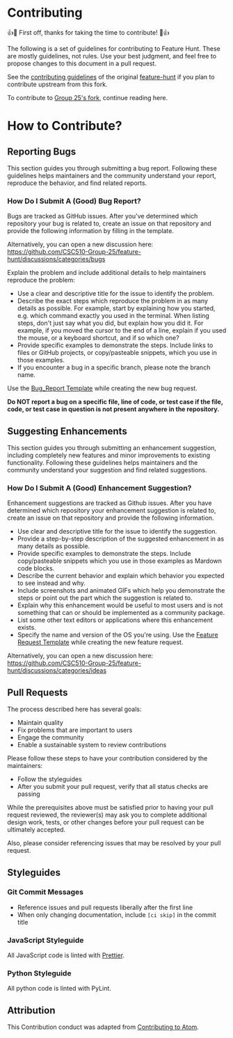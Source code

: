 # Contributing

👍🎉 First off, thanks for taking the time to contribute! 🎉👍

The following is a set of guidelines for contributing to Feature Hunt. These are mostly guidelines, not rules. Use your best judgment, and feel free to propose changes to this document in a pull request.

See the [contributing guidelines](https://github.com/shahrk/feature-hunt/blob/main/CONTRIBUTING.md) of the original [feature-hunt](https://github.com/shahrk/feature-hunt) if you plan to contribute upstream from this fork.

To contribute to [Group 25's fork](https://github.com/CSC510-Group-25/feature-hunt), continue reading here.



# How to Contribute?

## Reporting Bugs
This section guides you through submitting a bug report. Following these guidelines helps maintainers and the community understand your report, reproduce the behavior, and find related reports.

### How Do I Submit A (Good) Bug Report?
Bugs are tracked as GitHub issues. After you've determined which repository your bug is related to, create an issue on that repository and provide the following information by filling in the template.

Alternatively, you can open a new discussion here: https://github.com/CSC510-Group-25/feature-hunt/discussions/categories/bugs

Explain the problem and include additional details to help maintainers reproduce the problem:

* Use a clear and descriptive title for the issue to identify the problem.
* Describe the exact steps which reproduce the problem in as many details as possible. For example, start by explaining how you started, e.g. which command exactly you used in the terminal. When listing steps, don't just say what you did, but explain how you did it. For example, if you moved the cursor to the end of a line, explain if you used the mouse, or a keyboard shortcut, and if so which one?
* Provide specific examples to demonstrate the steps. Include links to files or GitHub projects, or copy/pasteable snippets, which you use in those examples. 
* If you encounter a bug in a specific branch, please note the branch name.

Use the [Bug_Report Template](https://github.com/Ashnayak/feature-hunt/blob/main/issue_templates/Bug_Report.md) while creating the new bug request.

**Do NOT report a bug on a specific file, line of code, or test case if the file, code, or test case in question is not present anywhere in the repository.**

## Suggesting Enhancements

This section guides you through submitting an enhancement suggestion, including completely new features and minor improvements to existing functionality. Following these guidelines helps maintainers and the community understand your suggestion and find related suggestions.

### How Do I Submit A (Good) Enhancement Suggestion?
Enhancement suggestions are tracked as Github issues. After you have determined which repository your enhancement suggestion is related to, create an issue on that repository and provide the following information.

* Use clear and descriptive title for the issue to identify the suggestion.
* Provide a step-by-step description of the suggested enhancement in as many details as possible.
* Provide specific examples to demonstrate the steps. Include copy/pasteable snippets which you use in those examples as Mardown code blocks.
* Describe the current behavior and explain which behavior you expected to see instead and why.
* Include screenshots and animated GIFs which help you demonstrate the steps or point out the part which the suggestion is related to.
* Explain why this enhancement would be useful to most users and is not something that can or should be implemented as a community package.
* List some other text editors or applications where this enhancement exists.
* Specify the name and version of the OS you're using.
Use the [Feature Request Template](https://github.com/Ashnayak/feature-hunt/blob/main/issue_templates/Feature_Request.md) while creating the new feature request.

Alternatively, you can open a new discussion here: https://github.com/CSC510-Group-25/feature-hunt/discussions/categories/ideas


## Pull Requests
The process described here has several goals:
* Maintain quality
* Fix problems that are important to users
* Engage the community 
* Enable a sustainable system to review contributions

Please follow these steps to have your contribution considered by the maintainers:
* Follow the styleguides
* After you submit your pull request, verify that all status checks are passing

While the prerequisites above must be satisfied prior to having your pull request reviewed, the reviewer(s) may ask you to complete additional design work, tests, or other changes before your pull request can be ultimately accepted.

Also, please consider referencing issues that may be resolved by your pull request.


## Styleguides

### Git Commit Messages
* Reference issues and pull requests liberally after the first line
* When only changing documentation, include `[ci skip]` in the commit title

### JavaScript Styleguide

All JavaScript code is linted with [Prettier](https://prettier.io/).


### Python Styleguide

All python code is linted with PyLint.

## Attribution
This Contribution conduct was adapted from [Contributing to Atom][contrib].

[contrib]: https://github.com/atom/atom/blob/master/CONTRIBUTING.md#how-can-i-contribute
